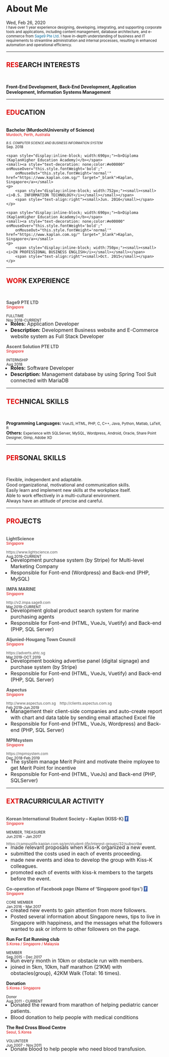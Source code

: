 <div class="post">
  <h1>About Me</h1>
  <time datetime="2020-0226 T00:00:00Z" class="post-date">Wed, Feb 26, 2020</time>
<div class="message">
  <small>
I have over 1 year experience designing, developing, integrating, and supporting corporate tools and applications,
including content management, database architecture, and e-commerce from 
<a style="text-decoration: none;color:#006699" onMouseOver="this.style.fontWeight='bold';" onMouseOut="this.style.fontWeight='normal'" href="http://www.sage9.com" target="_blank">Sage9 Pte Ltd</a>.
I have in-depth understanding of business and IT requirements to streamline administration and internal processes,
 resulting in enhanced automation and operational efficiency. 
</small>
</div>

<hr>

<h2><span style="color:#e00000">RES</span>EARCH INTERESTS</h2><br>
<p>
    <b>Front-End Development, Back-End Development, Application Development, Information Systems Management</b>
</p>

<hr>


<h2><span style="color:#e00000">EDU</span>CATION</h2><br>
    <span style="display: table-cell;
    width: 100%;
    box-sizing: border-box;"><b>Bachelor (MurdochUniversity of Science)</b></span>
    <small><a style="text-decoration: none;color:#e00000; vertical-align: baseline;" onMouseOver="this.style.fontWeight='bold';"
        onMouseOut="this.style.fontWeight='normal'" href="https://www.murdoch.edu.au/" target="_blank">Murdoch, Perth, Australia</a></small>
    <p>
        <span style="display:inline-block; width:747px;"><small><small><i>B.S. COMPUTER SCIENCE AND BUSINESS INFORMATION SYSTEM</i></small></small></span>
        <span style="text-align:right"><small>Sep. 2018</small></span>
    </p>

    <span style="display:inline-block; width:690px;"><b>Diploma (KaplanHigher Education Academy)</b></span>
    <small><a style="text-decoration: none;color:#e00000" onMouseOver="this.style.fontWeight='bold';"
        onMouseOut="this.style.fontWeight='normal'" href="https://www.kaplan.com.sg/" target="_blank">Kaplan, Singapore</a></small>
    <p>
        <span style="display:inline-block; width:752px;"><small><small><i>B.S. INFORMATION TECHNOLOGY</i></small></small></span>
        <span style="text-align:right"><small>Jun. 2016</small></span>
    </p>

    <span style="display:inline-block; width:690px;"><b>Diploma (KaplanHigher Education Academy)</b></span>
    <small><a style="text-decoration: none;color:#e00000" onMouseOver="this.style.fontWeight='bold';"
        onMouseOut="this.style.fontWeight='normal'" href="https://www.kaplan.com.sg/" target="_blank">Kaplan, Singapore</a></small>
    <p>
        <span style="display:inline-block; width:750px;"><small><small><i>IN PROFESSIONAL BUSINESS ENGLISH</i></small></small></span>
        <span style="text-align:right"><small>Oct. 2015</small></span>
    </p>

<hr>


<h2><span style="color:#e00000">WOR</span>K EXPERIENCE</h2><br>

<span style="display:inline-block; width:749px;"><a style="text-decoration: none;color: #555555" onMouseOver="this.style.color='#006699';"
    onMouseOut="this.style.color='#555555'" href="http://www.sage9.com" target="_blank"><b>Sage9 PTE LTD</b></a></span>
<small><span style="color:#e00000">Singapore</span></small>
<p>
    <span style="display:inline-block; width:677px;"><small>FULLTIME</small></span>
    <span style="text-align:right"><small>Nov 2018-CURRENT</small></span>
</p>
<ul style="margin-top:-20px;margin-left:-10px">
    <li style="font-size:16px"><b>Roles:</b> Application Developer</li>
    <li style="font-size:16px"><b>Description:</b> Development Business website and E-Commerce website system as Full Stack Developer</li>
</ul>

<span style="display:inline-block; width:747px;"><a style="text-decoration: none;color: #555555" onMouseOver="this.style.color='#006699'"
    onMouseOut="this.style.color='#555555'" href="http://www.myascents.com/" target="_blank"><b>Ascent Solution PTE LTD</b></a></span>
<small><span style="color:#e00000">Singapore</span></small>
<p>
    <span style="display:inline-block; width:751px;"><small>INTERNSHIP</small></span>
    <span style="text-align:right"><small>Aug 2018</small></span>
</p>
<ul style="margin-top:-20px;margin-left:-10px">
    <li style="font-size:16px"><b>Roles:</b> Software Developer</li>
    <li style="font-size:16px"><b>Description:</b> Management database by using Spring Tool Suit connected with MariaDB</li>
</ul>

<hr>

<h2><span style="color:#e00000">TEC</span>HNICAL SKILLS</h2><br>
<p>
<b>Programming Languages: </b><small> VueJS, HTML, PHP, C, C++, Java, Python, Matlab, LaTeX, R</small><br>
<b>Others: </b><small> Experience with SQLServer, MySQL, Wordpress, Android, Oracle, Share Point Designer, Gimp, Adobe XD </small>
</p>

<hr>

<h2><span style="color:#e00000">PER</span>SONAL SKILLS</h2><br>
<p>
    Flexible, independent and adaptable.<br>
    Good organizational, motivational and communication skills.<br> 
    Easily learn and implement new skills at the workplace itself. <br>
    Able to work effectively in a multi-cultural environment. <br>
    Always have an attitude of precise and careful.
</p>

<hr>

<h2><span style="color:#e00000">PRO</span>JECTS</h2><br>
<!-- 1 -->
<span style="display:inline-block; width:749px;"><a style="text-decoration: none;color: #555555" onMouseOver="this.style.color='#006699';"
    onMouseOut="this.style.color='#555555'" href="https://www.lightscience.com/" target="_blank"><b>LightScience</b></a></span>
<small><span style="color:#e00000">Singapore</span></small>
<p>
    <span style="display:inline-block; width:678px;"><small><a style="text-decoration: none;color: #555555" onMouseOver="this.style.color='#006699';this.style.fontWeight='bold';"
        onMouseOut="this.style.color='#555555';this.style.fontWeight='normal'" href="https://www.lightscience.com/" target="_blank">https://www.lightscience.com</a></small></span>
    <span style="text-align:right"><small>Aug.2019-CURRENT</small></span>
</p>
<ul style="margin-top:-20px;margin-left:-10px">
    <li style="font-size:16px">Development purchase system (by Stripe) for Multi-level Marketing Company</li>
    <li style="font-size:16px">Responsible for Font-end (Wordpress) and Back-end (PHP, MySQL)</li>
</ul>
<!-- 2 -->
<span style="display:inline-block; width:747px;"><a style="text-decoration: none;color: #555555" onMouseOver="this.style.color='#006699'"
    onMouseOut="this.style.color='#555555'" href="http://v2.impa.sage9.com/" target="_blank"><b>IMPA MARINE</b></a></span>
<small><span style="color:#e00000">Singapore</span></small>
<p>
    <span style="display:inline-block; width:678px;"><small><a style="text-decoration: none;color: #555555" onMouseOver="this.style.color='#006699';this.style.fontWeight='bold'"
        onMouseOut="this.style.color='#555555';this.style.fontWeight='normal'" href="http://v2.impa.sage9.com/" target="_blank">http://v2.impa.sage9.com</a></small></span>
    <span style="text-align:right"><small>Mar.2019-CURRENT</small></span>
</p>
<ul style="margin-top:-20px;margin-left:-10px">
    <li style="font-size:16px">Development global product search system for marine purchasing agents</li>
    <li style="font-size:16px">Responsible for Font-end (HTML, VueJs, Vuetify) and Back-end (PHP, SQL Server)</li>
</ul>
<!-- 3 -->
<span style="display:inline-block; width:747px;"><a style="text-decoration: none;color: #555555" onMouseOver="this.style.color='#006699'"
    onMouseOut="this.style.color='#555555'" href="https://adverts.ahtc.sg/" target="_blank"><b>Aljunied-Hougang Town Council</b></a></span>
<small><span style="color:#e00000">Singapore</span></small>
<p>
    <span style="display:inline-block; width:678px;"><small><a style="text-decoration: none;color: #555555" onMouseOver="this.style.color='#006699';this.style.fontWeight='bold'"
        onMouseOut="this.style.color='#555555';this.style.fontWeight='normal'" href="https://adverts.ahtc.sg/" target="_blank">https://adverts.ahtc.sg</a></small></span>
    <span style="text-align:right"><small>Mar.2019-OCT.2019</small></span>
</p>
<ul style="margin-top:-20px;margin-left:-10px">
    <li style="font-size:16px">Development booking advertise panel (digital signage) and purchase system (by Stripe)</li>
    <li style="font-size:16px">Responsible for Font-end (HTML, VueJs, Vuetify) and Back-end (PHP, SQL Server)</li>
</ul>
<!-- 4 -->
<span style="display:inline-block; width:747px;"><a style="text-decoration: none;color: #555555" onMouseOver="this.style.color='#006699'"
    onMouseOut="this.style.color='#555555'" href="http://www.aspectus.com.sg/" target="_blank"><b>Aspectus</b></a></span>
<small><span style="color:#e00000">Singapore</span></small>
<p>
    <span style="display:inline-block; width:686px;"><small><a style="text-decoration: none;color: #555555" onMouseOver="this.style.color='#006699';this.style.fontWeight='bold'"
        onMouseOut="this.style.color='#555555';this.style.fontWeight='normal'" href="http://www.aspectus.com.sg/" target="_blank">http://www.aspectus.com.sg</a> &ensp;
        <a style="text-decoration: none;color: #555555" onMouseOver="this.style.color='#006699';this.style.fontWeight='bold'"
        onMouseOut="this.style.color='#555555';this.style.fontWeight='normal'" href="http://clients.aspectus.com.sg/#/login" target="_blank">http://clients.aspectus.com.sg</a></small></span>
    <span style="text-align:right"><small>Feb.2019-Jun.2019</small></span>
</p>
<ul style="margin-top:-20px;margin-left:-10px">
    <li style="font-size:16px">Management their client-side companies and auto-create report with chart and data table by sending email attached Excel file</li>
    <li style="font-size:16px">Responsible for Font-end (HTML, VueJs, Wordpress) and Back-end (PHP, SQL Server)</li>
</ul>
<!-- 5 -->
<span style="display:inline-block; width:747px;"><a style="text-decoration: none;color: #555555" onMouseOver="this.style.color='#006699'"
    onMouseOut="this.style.color='#555555'" href="https://mpmsystem.com/" target="_blank"><b>MPMsystem</b></a></span>
<small><span style="color:#e00000">Singapore</span></small>
<p>
    <span style="display:inline-block; width:678px;"><small><a style="text-decoration: none;color: #555555" onMouseOver="this.style.color='#006699';this.style.fontWeight='bold'"
        onMouseOut="this.style.color='#555555';this.style.fontWeight='normal'" href="https://mpmsystem.com/" target="_blank">https://mpmsystem.com</a></small></span>
    <span style="text-align:right"><small>Dec.2018-Feb.2019</small></span>
</p>
<ul style="margin-top:-20px;margin-left:-10px">
    <li style="font-size:16px">The system manage Merit Point and motivate theire mployee to get Merit Point for incentive</li>
    <li style="font-size:16px">Responsible for Font-end (HTML, VueJs) and Back-end (PHP, SQLServer)</li>
</ul>

<hr>

<h2><span style="color:#e00000">EXT</span>RACURRICULAR ACTIVITY</h2><br>
<!-- 1 -->
<span style="display:inline-block; width:749px;"><a style="text-decoration: none;color: #555555" onMouseOver="this.style.color='#4267b2';"
    onMouseOut="this.style.color='#555555'" href="https://www.facebook.com/KisskSingapore/" target="_blank"><b>Korean International Student Society – Kaplan (KISS-K)
        <span style="background-color:#4267b2;color:#fff">&nbsp;f&nbsp;</span>
    </b></a></span>
<small><span style="color:#e00000">Singapore</span></small>
<p style="margin-bottom:-5px;">
    <span style="display:inline-block; width:685px;"><small>MEMBER, TREASURER</small></span>
    <span style="text-align:right"><small>Jun.2016 - Jan.2017</small></span>
</p>
<p>
    <span style="width:678px"><small><a style="text-decoration: none;color: #555555" onMouseOver="this.style.color='#006699';this.style.fontWeight='bold';"
        onMouseOut="this.style.color='#555555';this.style.fontWeight='normal'" href="https://campuslife.kaplan.com.sg/en/student-life/interest-groups/32/subscribe/" target="_blank">https://campuslife.kaplan.com.sg/en/student-life/interest-groups/32/subscribe</a></small></span>
</p>
<ul style="margin-top:-20px;margin-left:-10px">
    <li style="font-size:16px">made relevant proposals when Kiss-K organized a new event.</li>
    <li style="font-size:16px">submitted the costs used in each of events proceeding.</li>
    <li style="font-size:16px">made new events and idea to develop the group with Kiss-K colleagues.</li>
    <li style="font-size:16px">promoted each of events with kiss-k members to the targets before the event.</li>
</ul>
<!-- 2 -->
<span style="display:inline-block; width:747px;"><a style="text-decoration: none;color: #555555" onMouseOver="this.style.color='#006699'"
    onMouseOut="this.style.color='#555555'" href="https://www.facebook.com/SGCTwith2hrs/" target="_blank"><b>Co-operation of Facebook page (Name of ‘Singapore good tips')
    <span style="background-color:#4267b2;color:#fff">&nbsp;f&nbsp;</b></span>
</a></span>
<small><span style="color:#e00000">Singapore</span></small>
<p>
    <span style="display:inline-block; width:679px;"><small>CORE MEMBER</small></span>
    <span style="text-align:right"><small>Jan.2016 - Mar.2017</small></span>
</p>
<ul style="margin-top:-20px;margin-left:-10px">
    <li style="font-size:16px">created new events to gain attention from more followers.</li>
    <li style="font-size:16px">Posted several information about Singapore news, tips to live in Singapore with happiness, and the messages what the
            followers wanted to ask or inform to other followers on the page.</li>
</ul>
<!-- 3 -->
<span style="display:inline-block; width:605px;"><b>Run For Eat Running club </b></span>
<small><span style="color:#e00000">S.Korea / Singapore / Malaysia</span></small>
<p>
    <span style="display:inline-block; width:677px;"><small>MEMBER</small></span>
    <span style="text-align:right"><small>Sep.2015 - Dec.2017</small></span>
</p>
<ul style="margin-top:-20px;margin-left:-10px">
    <li style="font-size:16px">Run every month in 10km or obstacle run with members.</li>
    <li style="font-size:16px">joined in 5km, 10km, half marathon (21KM) with obstacles(group), 42KM Walk (Total: 16 times).</li>
</ul>
<!-- 4 -->
<span style="display:inline-block; width:683px;"><b>Donation</b></span>
<small><span style="color:#e00000">S.Korea / Singapore</span></small>
<p>
    <span style="display:inline-block; width:675px;"><small>Donor</small></span>
    <span style="text-align:right"><small>Aug.2011 - CURRENT</small></span>
</p>
<ul style="margin-top:-20px;margin-left:-10px">
    <li style="font-size:16px">Donated the reward from marathon of helping pediatric cancer patients.</li>
    <li style="font-size:16px">Blood donation to help people with medical conditions</li>
</ul>
<!-- 5 -->
<span style="display:inline-block; width:720px;"><b>The Red Cross Blood Centre </b></span>
<small><span style="color:#e00000">Seoul, S.Korea</span></small>
<p>
    <span style="display:inline-block; width:682px;"><small>VOLUNTEER</small></span>
    <span style="text-align:right"><small>Jun.2007 - Nov.2011</small></span>
</p>
<ul style="margin-top:-20px;margin-left:-10px">
    <li style="font-size:16px">Donate blood to help people who need blood transfusion.</li>
    <!-- <li style="font-size:16px">Blood donation to help people with medical conditions</li> -->
</ul>
</div>
